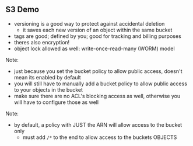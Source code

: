 ## S3 Demo
- versioning is a good way to protect against accidental deletion
  - it saves each new version of an object within the same bucket
- tags are good; defined by you; good for tracking and billing purposes
- theres also encryption! 
- object lock allowed as well: write-once-read-many (WORM) model

Note:
- just because you set the bucket policy to allow public access, doesn't mean its enabled by default
- you will still have to manually add a bucket policy to allow public access to your objects in the bucket
- make sure there are no ACL's blocking access as well, otherwise you will have to configure those as well

Note:
- by default, a policy with JUST the ARN will allow access to the bucket only
  - must add `/*` to the end to allow access to the buckets OBJECTS